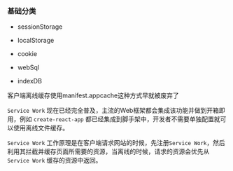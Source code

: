 ### 基础分类

* sessionStorage

* localStorage

* cookie

* webSql

* indexDB

客户端离线缓存使用manifest.appcache这种方式早就被废弃了

`Service Work` 现在已经完全普及，主流的Web框架都会集成该功能并做到开箱即用，例如 `create-react-app` 都已经集成到脚手架中，开发者不需要单独配置就可以使用离线文件缓存。

`Service Work` 工作原理是在客户端请求网站的时候，先注册`Service Work`，然后利用其拦截并缓存页面所需要的资源，当离线的时候，请求的资源会优先从`Service Work` 缓存的资源中返回。
